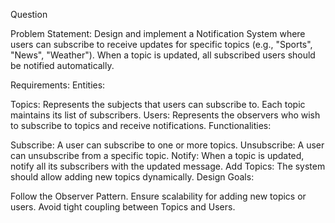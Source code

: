 Question


Problem Statement:
Design and implement a Notification System where users can subscribe to receive updates for specific topics (e.g., "Sports", "News", "Weather"). When a topic is updated, all subscribed users should be notified automatically.

Requirements:
Entities:

Topics: Represents the subjects that users can subscribe to. Each topic maintains its list of subscribers.
Users: Represents the observers who wish to subscribe to topics and receive notifications.
Functionalities:

Subscribe: A user can subscribe to one or more topics.
Unsubscribe: A user can unsubscribe from a specific topic.
Notify: When a topic is updated, notify all its subscribers with the updated message.
Add Topics: The system should allow adding new topics dynamically.
Design Goals:

Follow the Observer Pattern.
Ensure scalability for adding new topics or users.
Avoid tight coupling between Topics and Users.


